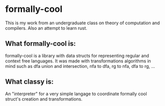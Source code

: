# formally-cool

This is my work from an undergraduate class on theory of computation and compilers. Also an attempt to learn rust.

## What formally-cool is:

formally-cool is a library with data structs for representing regular and context free languages. 
It was made with transformations algorithms in mind such as dfa union and intersection,
nfa to dfa, rg to nfa, dfa to rg, ...

## What classy is:

An "interpreter" for a very simple langage to coordinate formally cool struct's creation and transformations.
